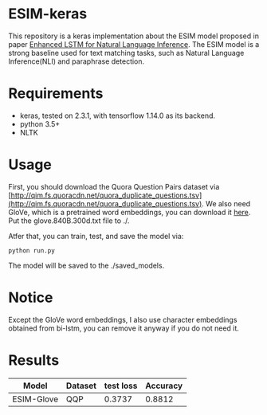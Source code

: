 # ESIM-keras
This repository is a keras implementation about the ESIM model proposed in paper [Enhanced LSTM for Natural Language Inference](https://arxiv.org/abs/1609.06038). The ESIM model is a strong baseline used for text matching tasks, such as Natural Language Inference(NLI) and paraphrase detection.

# Requirements

+ keras, tested on 2.3.1, with tensorflow 1.14.0 as its backend.
+ python 3.5+
+ NLTK

# Usage 

First, you should download the Quora Question Pairs dataset via [http://qim.fs.quoracdn.net/quora_duplicate_questions.tsv](http://qim.fs.quoracdn.net/quora_duplicate_questions.tsv). We also need GloVe, which is a pretrained word embeddings, you can download it [here](http://nlp.stanford.edu/projects/glove/). Put the glove.840B.300d.txt file to ./.

Atfer that, you can train, test, and save the model via:

```
python run.py
```

The model will be saved to the ./saved_models.

# Notice

Except the GloVe word embeddings, I also use character embeddings obtained from bi-lstm, you can remove it anyway if you do not need it.

# Results
 Model| Dataset | test loss | Accuracy | 
-|-|-|-|
ESIM-Glove | QQP | 0.3737 | 0.8812

